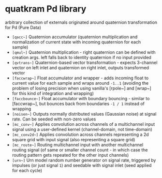 # quatkram Pd library
arbitrary collection of externals originated around quaternion transformation for Pd (Pure Data)

* `[qacc~]` Quaternion accumulator (quaternion multiplication and normalization of current state with incoming quaternion for each sample)
* `[qmul~]` Quaternion multiplication - right quaternion can be defined with creation args. left falls back to identity quaternion if no input provided
* `[qvtrans~]` Quaternion-based vector transformation - expects 3-channel vector on left inlet and quaternion on right inlet, outputs transformed vector
* `[faccwrap~]` Float accumulator and wrapper - adds incoming float to current value for each sample and wraps around `-1..1` (avoiding the problem of losing precision when using vanilla's [rpole~] and [wrap~] for this kind of integration and wrapping)
* `[faccbounce~]` Float accumulator with boundary bouncing - similar to [faccwrap~], but bounces back from boundaries `-1 / 1` instead of wrapping
* `[noisen~]` Outputs normally distributed values (Gaussian noise) at signal rate. Can be seeded with non-zero values
* `[mc_conv~]` Applies convolution across channels of a multichannel input signal using a user-defined kernel (channel-domain, not time-domain)
* `[mc_conv2d~]` Applies convolution across channels representing a 2d square grid with input signal (also representing a square grid)
* `[mc_route~]` Routing multichannel input with another multichannel routing signal (of same or smaller channel count - in which case the routing pattern gets repeated for the other input channels)
* `[urn~]` Urn model random number generator on signal rate, triggered by impulses (or just signal `1`) and seedable with signal inlet (seed applied for each cycle)
